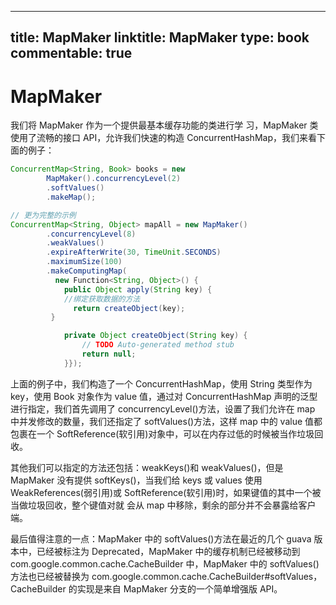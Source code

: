 
---
title: MapMaker
linktitle: MapMaker
type: book
commentable: true
---

# MapMaker

我们将 MapMaker 作为一个提供最基本缓存功能的类进行学 习，MapMaker 类使用了流畅的接口 API，允许我们快速的构造 ConcurrentHashMap，我们来看下面的例子：

```java
ConcurrentMap<String, Book> books = new
        MapMaker().concurrencyLevel(2)
        .softValues()
        .makeMap();

// 更为完整的示例
ConcurrentMap<String, Object> mapAll = new MapMaker()
        .concurrencyLevel(8)
        .weakValues()
        .expireAfterWrite(30, TimeUnit.SECONDS)
        .maximumSize(100)
        .makeComputingMap(
          new Function<String, Object>() {
            public Object apply(String key) {
            //绑定获取数据的方法
              return createObject(key);
         }

            private Object createObject(String key) {
                // TODO Auto-generated method stub
                return null;
            }});
```

上面的例子中，我们构造了一个 ConcurrentHashMap，使用 String 类型作为 key，使用 Book 对象作为 value 值，通过对 ConcurrentHashMap 声明的泛型进行指定，我们首先调用了 concurrencyLevel()方法，设置了我们允许在 map 中并发修改的数量，我们还指定了 softValues()方法，这样 map 中的 value 值都包裹在一个 SoftReference(软引用)对象中，可以在内存过低的时候被当作垃圾回收。

其他我们可以指定的方法还包括：weakKeys()和 weakValues()，但是 MapMaker 没有提供 softKeys()，当我们给 keys 或 values 使用 WeakReferences(弱引用)或 SoftReference(软引用)时，如果键值的其中一个被当做垃圾回收，整个键值对就 会从 map 中移除，剩余的部分并不会暴露给客户端。

最后值得注意的一点：MapMaker 中的 softValues()方法在最近的几个 guava 版本中，已经被标注为 Deprecated，MapMaker 中的缓存机制已经被移动到 com.google.common.cache.CacheBuilder 中，MapMaker 中的 softValues()方法也已经被替换为 com.google.common.cache.CacheBuilder#softValues，CacheBuilder 的实现是来自 MapMaker 分支的一个简单增强版 API。

    